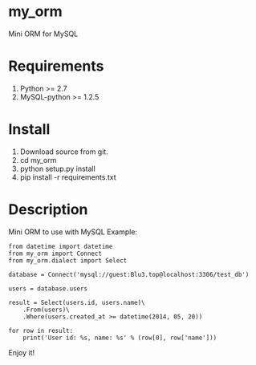 my_orm
======

Mini ORM for MySQL

Requirements
============

1. Python >= 2.7
2. MySQL-python >= 1.2.5

Install
=======

1. Download source from git.
2. cd my_orm
3. python setup.py install
4. pip install -r requirements.txt

Description
===========

Mini ORM to use with MySQL
Example:

    from datetime import datetime
    from my_orm import Connect
    from my_orm.dialect import Select

    database = Connect('mysql://guest:Blu3.top@localhost:3306/test_db')

    users = database.users

    result = Select(users.id, users.name)\
        .From(users)\
        .Where(users.created_at >= datetime(2014, 05, 20))

    for row in result:
        print('User id: %s, name: %s' % (row[0], row['name']))


Enjoy it!
